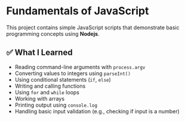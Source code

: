 # Fundamentals of JavaScript

This project contains simple JavaScript scripts that demonstrate basic programming concepts using **Nodejs**.

## ✅ What I Learned

- Reading command-line arguments with `process.argv`
- Converting values to integers using `parseInt()`
- Using conditional statements (`if`, `else`)
- Writing and calling functions
- Using `for` and `while` loops
- Working with arrays
- Printing output using `console.log`
- Handling basic input validation (e.g., checking if input is a number)